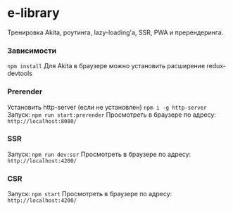 # e-library

Тренировка Akita, роутинга, lazy-loading'а, SSR, PWA и пререндеринга.

### Зависимости
`npm install`
Для Akita в браузере можно установить расширение redux-devtools

### Prerender
Установить http-server (если не установлен) `npm i -g http-server`
Запуск: `npm run start:prerender`
Просмотреть в браузере по адресу:   `http://localhost:8080/`

### SSR
Запуск: `npm run dev:ssr`
Просмотреть в браузере по адресу:   `http://localhost:4200/`

### CSR
Запуск: `npm start`
Просмотреть в браузере по адресу:   `http://localhost:4200/`
